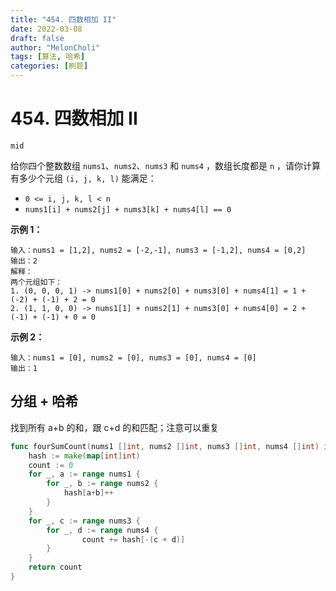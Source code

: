 ```yaml
---
title: "454. 四数相加 II"
date: 2022-03-08
draft: false
author: "MelonCholi"
tags: [算法, 哈希]
categories: [刷题]
---
```


# 454. 四数相加 II

`mid`

给你四个整数数组 `nums1`、`nums2`、`nums3` 和 `nums4` ，数组长度都是 `n` ，请你计算有多少个元组 `(i, j, k, l)` 能满足：

- `0 <= i, j, k, l < n`
- `nums1[i] + nums2[j] + nums3[k] + nums4[l] == 0`

**示例 1：**

```
输入：nums1 = [1,2], nums2 = [-2,-1], nums3 = [-1,2], nums4 = [0,2]
输出：2
解释：
两个元组如下：
1. (0, 0, 0, 1) -> nums1[0] + nums2[0] + nums3[0] + nums4[1] = 1 + (-2) + (-1) + 2 = 0
2. (1, 1, 0, 0) -> nums1[1] + nums2[1] + nums3[0] + nums4[0] = 2 + (-1) + (-1) + 0 = 0
```

**示例 2：**

```
输入：nums1 = [0], nums2 = [0], nums3 = [0], nums4 = [0]
输出：1
```

## 分组 + 哈希

找到所有 a+b 的和，跟 c+d 的和匹配；注意可以重复

```go
func fourSumCount(nums1 []int, nums2 []int, nums3 []int, nums4 []int) int {
	hash := make(map[int]int)
	count := 0
	for _, a := range nums1 {
		for _, b := range nums2 {
			hash[a+b]++
		}
	}
	for _, c := range nums3 {
		for _, d := range nums4 {
				count += hash[-(c + d)]
		}
	}
	return count
}
```

